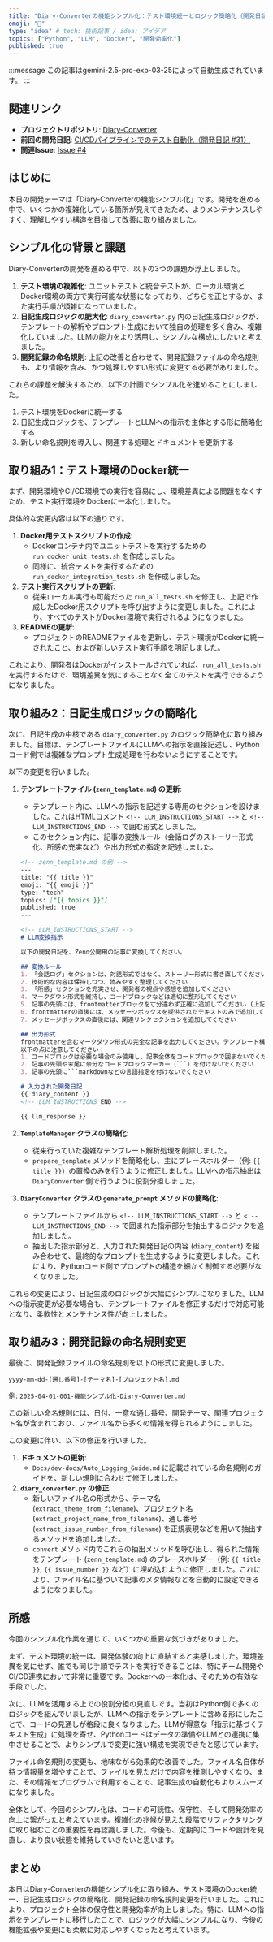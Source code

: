 ```yaml
---
title: "Diary-Converterの機能シンプル化：テスト環境統一とロジック簡略化（開発日記 #32）"
emoji: "🔄"
type: "idea" # tech: 技術記事 / idea: アイデア
topics: ["Python", "LLM", "Docker", "開発効率化"]
published: true
---
```


:::message
この記事はgemini-2.5-pro-exp-03-25によって自動生成されています。
:::

## 関連リンク

- **プロジェクトリポジトリ**: [Diary-Converter](https://github.com/centervil/Diary-Converter)
- **前回の開発日記**: [CI/CDパイプラインでのテスト自動化（開発日記 #31）](https://zenn.dev/centervil/articles/2025-03-31-dev-diary)
- **関連Issue**: [Issue #4](https://github.com/centervil/Diary-Converter/issues/4)

## はじめに
本日の開発テーマは「Diary-Converterの機能シンプル化」です。開発を進める中で、いくつかの複雑化している箇所が見えてきたため、よりメンテナンスしやすく、理解しやすい構造を目指して改善に取り組みました。

## シンプル化の背景と課題
Diary-Converterの開発を進める中で、以下の3つの課題が浮上しました。

1.  **テスト環境の複雑化**: ユニットテストと統合テストが、ローカル環境とDocker環境の両方で実行可能な状態になっており、どちらを正とするか、また実行手順が煩雑になっていました。
2.  **日記生成ロジックの肥大化**: `diary_converter.py` 内の日記生成ロジックが、テンプレートの解析やプロンプト生成において独自の処理を多く含み、複雑化していました。LLMの能力をより活用し、シンプルな構成にしたいと考えました。
3.  **開発記録の命名規則**: 上記の改善と合わせて、開発記録ファイルの命名規則も、より情報を含み、かつ処理しやすい形式に変更する必要がありました。

これらの課題を解決するため、以下の計画でシンプル化を進めることにしました。

1.  テスト環境をDockerに統一する
2.  日記生成ロジックを、テンプレートとLLMへの指示を主体とする形に簡略化する
3.  新しい命名規則を導入し、関連する処理とドキュメントを更新する

## 取り組み1：テスト環境のDocker統一
まず、開発環境やCI/CD環境での実行を容易にし、環境差異による問題をなくすため、テスト実行環境をDockerに一本化しました。

具体的な変更内容は以下の通りです。

1.  **Docker用テストスクリプトの作成**:
    *   Dockerコンテナ内でユニットテストを実行するための `run_docker_unit_tests.sh` を作成しました。
    *   同様に、統合テストを実行するための `run_docker_integration_tests.sh` を作成しました。
2.  **テスト実行スクリプトの更新**:
    *   従来ローカル実行も可能だった `run_all_tests.sh` を修正し、上記で作成したDocker用スクリプトを呼び出すように変更しました。これにより、すべてのテストがDocker環境で実行されるようになりました。
3.  **READMEの更新**:
    *   プロジェクトのREADMEファイルを更新し、テスト環境がDockerに統一されたこと、および新しいテスト実行手順を明記しました。

これにより、開発者はDockerがインストールされていれば、`run_all_tests.sh` を実行するだけで、環境差異を気にすることなく全てのテストを実行できるようになりました。

## 取り組み2：日記生成ロジックの簡略化
次に、日記生成の中核である `diary_converter.py` のロジック簡略化に取り組みました。目標は、テンプレートファイルにLLMへの指示を直接記述し、Pythonコード側では複雑なプロンプト生成処理を行わないようにすることです。

以下の変更を行いました。

1.  **テンプレートファイル (`zenn_template.md`) の更新**:
    *   テンプレート内に、LLMへの指示を記述する専用のセクションを設けました。これはHTMLコメント `<!-- LLM_INSTRUCTIONS_START -->` と `<!-- LLM_INSTRUCTIONS_END -->` で囲む形式としました。
    *   このセクション内に、記事の変換ルール（会話ログのストーリー形式化、所感の充実など）や出力形式の指定を記述しました。

    ```markdown
    <!-- zenn_template.md の例 -->
    ---
    title: "{{ title }}"
    emoji: "{{ emoji }}"
    type: "tech"
    topics: ["{{ topics }}"]
    published: true
    ---

    <!-- LLM_INSTRUCTIONS_START -->
    # LLM変換指示

    以下の開発日記を、Zenn公開用の記事に変換してください。

    ## 変換ルール
    1. 「会話ログ」セクションは、対話形式ではなく、ストーリー形式に書き直してください
    2. 技術的な内容は保持しつつ、読みやすく整理してください
    3. 「所感」セクションを充実させ、開発者の視点や感想を追加してください
    4. マークダウン形式を維持し、コードブロックなどは適切に整形してください
    5. 記事の先頭には、frontmatterブロックを寸分違わず正確に追加してください (上記frontmatter部分のこと)
    6. frontmatterの直後には、メッセージボックスを提供されたテキストのみで追加してください
    7. メッセージボックスの直後には、関連リンクセクションを追加してください

    ## 出力形式
    frontmatterを含むマークダウン形式の完全な記事を出力してください。テンプレート構造に従いつつ、開発日記の内容を適切に反映させてください。
    以下の点に注意してください：
    1. コードブロックは必要な場合のみ使用し、記事全体をコードブロックで囲まないでください
    2. 記事の先頭や末尾に余分なコードブロックマーカー（```）を付けないでください
    3. 記事の先頭に```markdownなどの言語指定を付けないでください

    # 入力された開発日記
    {{ diary_content }}
    <!-- LLM_INSTRUCTIONS_END -->

    {{ llm_response }}
    ```

2.  **`TemplateManager` クラスの簡略化**:
    *   従来行っていた複雑なテンプレート解析処理を削除しました。
    *   `prepare_template` メソッドを簡略化し、主にプレースホルダー（例: `{{ title }}`）の置換のみを行うように修正しました。LLMへの指示抽出は `DiaryConverter` 側で行うように役割分担しました。

3.  **`DiaryConverter` クラスの `generate_prompt` メソッドの簡略化**:
    *   テンプレートファイルから `<!-- LLM_INSTRUCTIONS_START -->` と `<!-- LLM_INSTRUCTIONS_END -->` で囲まれた指示部分を抽出するロジックを追加しました。
    *   抽出した指示部分と、入力された開発日記の内容 (`diary_content`) を組み合わせて、最終的なプロンプトを生成するように変更しました。これにより、Pythonコード側でプロンプトの構造を細かく制御する必要がなくなりました。

これらの変更により、日記生成のロジックが大幅にシンプルになりました。LLMへの指示変更が必要な場合も、テンプレートファイルを修正するだけで対応可能となり、柔軟性とメンテナンス性が向上しました。

## 取り組み3：開発記録の命名規則変更
最後に、開発記録ファイルの命名規則を以下の形式に変更しました。

`yyyy-mm-dd-[通し番号]-[テーマ名]-[プロジェクト名].md`

例: `2025-04-01-001-機能シンプル化-Diary-Converter.md`

この新しい命名規則には、日付、一意な通し番号、開発テーマ、関連プロジェクト名が含まれており、ファイル名から多くの情報を得られるようにしました。

この変更に伴い、以下の修正を行いました。

1.  **ドキュメントの更新**:
    *   `Docs/dev-docs/Auto_Logging_Guide.md` に記載されている命名規則のガイドを、新しい規則に合わせて修正しました。
2.  **`diary_converter.py` の修正**:
    *   新しいファイル名の形式から、テーマ名 (`extract_theme_from_filename`)、プロジェクト名 (`extract_project_name_from_filename`)、通し番号 (`extract_issue_number_from_filename`) を正規表現などを用いて抽出するメソッドを追加しました。
    *   `convert` メソッド内でこれらの抽出メソッドを呼び出し、得られた情報をテンプレート (`zenn_template.md`) のプレースホルダー（例: `{{ title }}`, `{{ issue_number }}` など）に埋め込むように修正しました。これにより、ファイル名に基づいて記事のメタ情報などを自動的に設定できるようになりました。

## 所感
今回のシンプル化作業を通じて、いくつかの重要な気づきがありました。

まず、テスト環境の統一は、開発体験の向上に直結すると実感しました。環境差異を気にせず、誰でも同じ手順でテストを実行できることは、特にチーム開発やCI/CD連携において非常に重要です。Dockerへの一本化は、そのための有効な手段でした。

次に、LLMを活用する上での役割分担の見直しです。当初はPython側で多くのロジックを組んでいましたが、LLMへの指示をテンプレートに含める形にしたことで、コードの見通しが格段に良くなりました。LLMが得意な「指示に基づくテキスト生成」に処理を寄せ、Pythonコードはデータの準備やLLMとの連携に集中させることで、よりシンプルで変更に強い構成を実現できたと感じています。

ファイル命名規則の変更も、地味ながら効果的な改善でした。ファイル名自体が持つ情報量を増やすことで、ファイルを見ただけで内容を推測しやすくなり、また、その情報をプログラムで利用することで、記事生成の自動化もよりスムーズになりました。

全体として、今回のシンプル化は、コードの可読性、保守性、そして開発効率の向上に繋がったと考えています。複雑化の兆候が見えた段階でリファクタリングに取り組むことの重要性を再認識しました。今後も、定期的にコードや設計を見直し、より良い状態を維持していきたいと思います。

## まとめ
本日はDiary-Converterの機能シンプル化に取り組み、テスト環境のDocker統一、日記生成ロジックの簡略化、開発記録の命名規則変更を行いました。これにより、プロジェクト全体の保守性と開発効率が向上しました。特に、LLMへの指示をテンプレートに移行したことで、ロジックが大幅にシンプルになり、今後の機能拡張や変更にも柔軟に対応しやすくなったと考えています。